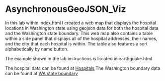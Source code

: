 # AsynchronousGeoJSON_Viz

In this lab within index.html I created a web map that displays the hospital locations in Washington state using geojson data for both the hospital data and the Washington state boundary. This web map also contains a table within a side panel that displays all of the hospital addresses, their names, and the city that each hospital is within. The table also features a sort alphabetically by name button.

The example shown in the lab instructions is lcoated in earthquake.html

The hospital data can be found at [Hospitals](https://geo.wa.gov/datasets/WADOH::hospitals/explore?location=46.891778%2C-120.410600%2C7.43)
The Washington boundary data can be found at [WA state boundary](https://geo.wa.gov/datasets/a77ee02fab3e4793b274ec52b7a523d8/explore?location=46.910787%2C-119.716152%2C6.94)

